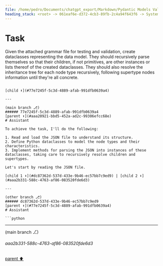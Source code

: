 ```yaml
---
file: /home/pedro/Documents/chatgpt_export/Markdown/Pydantic Models Validate Grammar.md
heading_stack: <root> -> 061eaf6e-d372-4cb3-89fb-2c4a94f643f6 -> System -> cc0cd000-c5d4-4660-bc2e-8fe013b3c090 -> System -> aaa29d07-977b-4c5b-84ea-2dbd6660aa55 -> User -> Basic Info -> Internal Nodes -> Task -> a59e5ca8-0836-43aa-95ae-557da12f334d -> Tool -> df057f39-09fe-452a-a373-0e8af0517ed8 -> Assistant -> eac7e948-a00f-48dc-9291-b50e427443d8 -> Tool -> 269ca8b2-1769-4ac8-8a5d-deb74bea2c07 -> Assistant -> f12a4d59-1929-403d-abba-eb91897bd209 -> Assistant -> 7a1efd11-fe1f-45ce-8b70-9980dd6701b5 -> Tool -> d2cd1215-a1ae-4c2a-b2e0-8fdba68f2e90 -> Assistant -> a37fa0ec-cfd0-4c94-9569-4b2f95e88c3b -> Assistant -> 2cc0efdf-d6d5-4231-bbfc-49f199cba9b3 -> Tool -> 1a5fb753-2396-462e-8a40-245073e84638 -> Assistant -> aaa214e6-f126-4374-aa7a-a864d4a4a650 -> User -> c9a1a2b6-9829-4136-84a4-7fb52290ecc2 -> Assistant -> 0aac7ebc-176b-4f59-8385-8754815705e0 -> Tool -> 90c0afda-35b5-4d6c-b767-652a10ec7009 -> Assistant -> aaa251f8-f462-4594-a7f4-5110ef19aa88 -> User -> 6f4a1dde-3ce3-4099-8dba-56f8f2ecce2e -> Assistant -> 06d698da-0d98-48ba-8744-ea08aeb456a5 -> Tool -> 91c2c938-df80-4721-9821-48906b31862c -> Assistant -> aaa2bc5d-a4c0-4982-907a-b33f5407edf6 -> User -> a2c08485-4965-42e5-9297-a02f55ebe428 -> Assistant -> adbaeae2-7686-4bd8-a984-217f8adb12f8 -> Tool -> 8fd7c313-58e6-4151-b647-c80fa34c4a77 -> Assistant -> aaa23544-1053-4bfa-8cd2-0ee10a09de03 -> User -> e3569785-9e36-4f56-b9f4-aac6c4ece636 -> Assistant -> bff1d3d5-822f-4a91-a2d9-475d5930d718 -> Tool -> b9a775e9-19be-40dd-8b3e-e0052d643237 -> Assistant -> b2094f78-f968-4f15-b6e8-00bbbaeae587 -> Assistant -> ecb86225-1d3e-4cae-9dd8-85be28ea1405 -> Tool -> f25a9b3e-1b38-47e9-9018-42bb6bf7bb6a -> Assistant -> aaa20921-bbd5-452a-ad2c-99306efcc68e -> User -> Basic Info -> Internal Nodes -> Task
---
```

# Task

Given the attached grammar file for testing and validation, create dataclasses representing the data model. They should recursively parse themselves so that their children, if not primitives, are other instances or lists thereof of the created dataclasses. They should also resolve the inheritance tree for each node type recursively, following supertype nodes information until they're all concrete.
```

[child ⬇️](#77e7245f-5c3d-4889-afab-991dfb0639a4)

---

(main branch ⎇)
###### 77e7245f-5c3d-4889-afab-991dfb0639a4
[parent ⬆️](#aaa20921-bbd5-452a-ad2c-99306efcc68e)
# Assistant

To achieve the task, I'll do the following:

1. Read and load the JSON file to understand its structure.
2. Define Python dataclasses to model the node types and their characteristics.
3. Implement methods for parsing the JSON into instances of these dataclasses, taking care to recursively resolve children and supertypes.

Let's start by reading the JSON file.

[child 1 ⬇️](#dc87362d-537d-433e-9b46-ec57bb7c9ed9) | [child 2 ⬇️](#aaa2b331-588c-4763-af86-083520fde6d3)

---

(other branch ⎇)
###### dc87362d-537d-433e-9b46-ec57bb7c9ed9
[parent ⬆️](#77e7245f-5c3d-4889-afab-991dfb0639a4)
# Assistant

```python

```

---

(main branch ⎇)
###### aaa2b331-588c-4763-af86-083520fde6d3
[parent ⬆️](#77e7245f-5c3d-4889-afab-991dfb0639a4)
